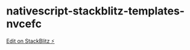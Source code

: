 # nativescript-stackblitz-templates-nvcefc

[Edit on StackBlitz ⚡️](https://stackblitz.com/edit/nativescript-stackblitz-templates-nvcefc)